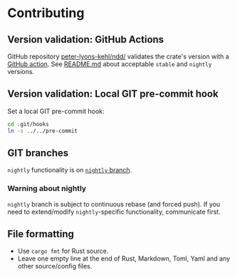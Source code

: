 # Contributing

## Version validation: GitHub Actions

GitHub repository [peter-lyons-kehl/ndd/](https://github.com/peter-lyons-kehl/ndd/) validates the
crate's version with a [GitHub action](.github/workflows/main.yml). See [README.md](README.md) about
acceptable `stable` and `nightly` versions.

## Version validation: Local GIT pre-commit hook

Set a local GIT pre-commit hook:
```bash
cd .git/hooks
ln -s ../../pre-commit
```

## GIT branches

`nightly` functionality is on [`nightly`
branch](https://github.com/peter-lyons-kehl/ndd/tree/nightly).

### Warning about nightly

`nightly` branch is subject to continuous rebase (and forced push). If you need to extend/modify
`nightly`-specific functionality, communicate first.

## File formatting

- Use `cargo fmt` for Rust source.
- Leave one empty line at the end of Rust, Markdown, Toml, Yaml and any other source/config files.
